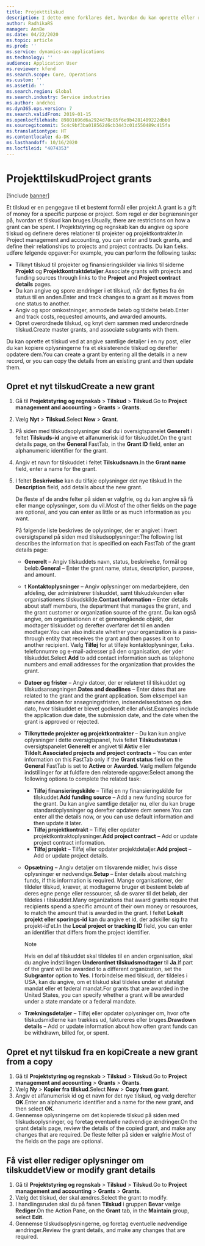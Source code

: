 ```yaml
---
title: Projekttilskud
description: I dette emne forklares det, hvordan du kan oprette eller redigere et tilskud.
author: RadhikaRS
manager: AnnBe
ms.date: 04/22/2020
ms.topic: article
ms.prod: ''
ms.service: dynamics-ax-applications
ms.technology: ''
audience: Application User
ms.reviewer: kfend
ms.search.scope: Core, Operations
ms.custom: ''
ms.assetid: ''
ms.search.region: Global
ms.search.industry: Service industries
ms.author: andchoi
ms.dyn365.ops.version: 7
ms.search.validFrom: 2019-01-15
ms.openlocfilehash: 89801696d6a2924d78c85f6e9b4281409222dbb0
ms.sourcegitcommit: 5c4c9bf3ba018562d6cb3443c01d550489c415fa
ms.translationtype: HT
ms.contentlocale: da-DK
ms.lasthandoff: 10/16/2020
ms.locfileid: "4074353"
---
```

# <a name="project-grants"></a><span data-ttu-id="46f2d-103">Projekttilskud</span><span class="sxs-lookup"><span data-stu-id="46f2d-103">Project grants</span></span>

[!include [banner](../includes/banner.md)]

<span data-ttu-id="46f2d-104">Et tilskud er en pengegave til et bestemt formål eller projekt.</span><span class="sxs-lookup"><span data-stu-id="46f2d-104">A grant is a gift of money for a specific purpose or project.</span></span> <span data-ttu-id="46f2d-105">Som regel er der begrænsninger på, hvordan et tilskud kan bruges.</span><span class="sxs-lookup"><span data-stu-id="46f2d-105">Usually, there are restrictions on how a grant can be spent.</span></span> <span data-ttu-id="46f2d-106">I Projektstyring og regnskab kan du angive og spore tilskud og definere deres relationer til projekter og projektkontrakter.</span><span class="sxs-lookup"><span data-stu-id="46f2d-106">In Project management and accounting, you can enter and track grants, and define their relationships to projects and project contracts.</span></span> <span data-ttu-id="46f2d-107">Du kan f.eks. udføre følgende opgaver:</span><span class="sxs-lookup"><span data-stu-id="46f2d-107">For example, you can perform the following tasks:</span></span>

- <span data-ttu-id="46f2d-108">Tilknyt tilskud til projekter og finansieringskilder via links til siderne **Projekt** og **Projektkontraktdetaljer**.</span><span class="sxs-lookup"><span data-stu-id="46f2d-108">Associate grants with projects and funding sources through links to the **Project** and **Project contract details** pages.</span></span>
- <span data-ttu-id="46f2d-109">Du kan angive og spore ændringer i et tilskud, når det flyttes fra én status til en anden.</span><span class="sxs-lookup"><span data-stu-id="46f2d-109">Enter and track changes to a grant as it moves from one status to another.</span></span>
- <span data-ttu-id="46f2d-110">Angiv og spor omkostninger, anmodede beløb og tildelte beløb.</span><span class="sxs-lookup"><span data-stu-id="46f2d-110">Enter and track costs, requested amounts, and awarded amounts.</span></span>
- <span data-ttu-id="46f2d-111">Opret overordnede tilskud, og knyt dem sammen med underordnede tilskud.</span><span class="sxs-lookup"><span data-stu-id="46f2d-111">Create master grants, and associate subgrants with them.</span></span>

<span data-ttu-id="46f2d-112">Du kan oprette et tilskud ved at angive samtlige detaljer i en ny post, eller du kan kopiere oplysningerne fra et eksisterende tilskud og derefter opdatere dem.</span><span class="sxs-lookup"><span data-stu-id="46f2d-112">You can create a grant by entering all the details in a new record, or you can copy the details from an existing grant and then update them.</span></span>

## <a name="create-a-new-grant"></a><span data-ttu-id="46f2d-113">Opret et nyt tilskud</span><span class="sxs-lookup"><span data-stu-id="46f2d-113">Create a new grant</span></span>

1. <span data-ttu-id="46f2d-114">Gå til **Projektstyring og regnskab** \> **Tilskud** \> **Tilskud**.</span><span class="sxs-lookup"><span data-stu-id="46f2d-114">Go to **Project management and accounting** \> **Grants** \> **Grants**.</span></span>
2. <span data-ttu-id="46f2d-115">Vælg **Nyt** \> **Tilskud**.</span><span class="sxs-lookup"><span data-stu-id="46f2d-115">Select **New** \> **Grant**.</span></span>
3. <span data-ttu-id="46f2d-116">På siden med tilskudsoplysninger skal du i oversigtspanelet **Generelt** i feltet **Tilskuds-id** angive et alfanumerisk id for tilskuddet.</span><span class="sxs-lookup"><span data-stu-id="46f2d-116">On the grant details page, on the **General** FastTab, in the **Grant ID** field, enter an alphanumeric identifier for the grant.</span></span>
4. <span data-ttu-id="46f2d-117">Angiv et navn for tilskuddet i feltet **Tilskudsnavn**.</span><span class="sxs-lookup"><span data-stu-id="46f2d-117">In the **Grant name** field, enter a name for the grant.</span></span>
5. <span data-ttu-id="46f2d-118">I feltet **Beskrivelse** kan du tilføje oplysninger det nye tilskud.</span><span class="sxs-lookup"><span data-stu-id="46f2d-118">In the **Description** field, add details about the new grant.</span></span>

    <span data-ttu-id="46f2d-119">De fleste af de andre felter på siden er valgfrie, og du kan angive så få eller mange oplysninger, som du vil.</span><span class="sxs-lookup"><span data-stu-id="46f2d-119">Most of the other fields on the page are optional, and you can enter as little or as much information as you want.</span></span>

    <span data-ttu-id="46f2d-120">På følgende liste beskrives de oplysninger, der er angivet i hvert oversigtspanel på siden med tilskudsoplysninger:</span><span class="sxs-lookup"><span data-stu-id="46f2d-120">The following list describes the information that is specified on each FastTab of the grant details page:</span></span>

    - <span data-ttu-id="46f2d-121">**Generelt** – Angiv tilskuddets navn, status, beskrivelse, formål og beløb.</span><span class="sxs-lookup"><span data-stu-id="46f2d-121">**General** – Enter the grant name, status, description, purpose, and amount.</span></span>
    - <span data-ttu-id="46f2d-122">t **Kontaktoplysninger** – Angiv oplysninger om medarbejdere, den afdeling, der administrerer tilskuddet, samt tilskudskunden eller organisationens tilskudskilde.</span><span class="sxs-lookup"><span data-stu-id="46f2d-122">**Contact information** – Enter details about staff members, the department that manages the grant, and the grant customer or organization source of the grant.</span></span> <span data-ttu-id="46f2d-123">Du kan også angive, om organisationen er et gennemgående objekt, der modtager tilskuddet og derefter overfører det til en anden modtager.</span><span class="sxs-lookup"><span data-stu-id="46f2d-123">You can also indicate whether your organization is a pass-through entity that receives the grant and then passes it on to another recipient.</span></span> <span data-ttu-id="46f2d-124">Vælg **Tilføj** for at tilføje kontaktoplysninger, f.eks. telefonnumre og e-mail-adresser på den organisation, der yder tilskuddet.</span><span class="sxs-lookup"><span data-stu-id="46f2d-124">Select **Add** to add contact information such as telephone numbers and email addresses for the organization that provides the grant.</span></span>
    - <span data-ttu-id="46f2d-125">**Datoer og frister** – Angiv datoer, der er relateret til tilskuddet og tilskudsansøgningen.</span><span class="sxs-lookup"><span data-stu-id="46f2d-125">**Dates and deadlines** – Enter dates that are related to the grant and the grant application.</span></span> <span data-ttu-id="46f2d-126">Som eksempel kan nævnes datoen for ansøgningsfristen, indsendelsesdatoen og den dato, hvor tilskuddet er blevet godkendt eller afvist.</span><span class="sxs-lookup"><span data-stu-id="46f2d-126">Examples include the application due date, the submission date, and the date when the grant is approved or rejected.</span></span>
    - <span data-ttu-id="46f2d-127">**Tilknyttede projekter og projektkontrakter** – Du kan kun angive oplysninger i dette oversigtspanel, hvis feltet **Tilskudsstatus** i oversigtspanelet **Generelt** er angivet til **Aktiv** eller **Tildelt**.</span><span class="sxs-lookup"><span data-stu-id="46f2d-127">**Associated projects and project contracts** – You can enter information on this FastTab only if the **Grant status** field on the **General** FastTab is set to **Active** or **Awarded**.</span></span> <span data-ttu-id="46f2d-128">Vælg mellem følgende indstillinger for at fuldføre den relaterede opgave:</span><span class="sxs-lookup"><span data-stu-id="46f2d-128">Select among the following options to complete the related task:</span></span>

        - <span data-ttu-id="46f2d-129">**Tilføj finansieringskilde** – Tilføj en ny finansieringskilde for tilskuddet.</span><span class="sxs-lookup"><span data-stu-id="46f2d-129">**Add funding source** – Add a new funding source for the grant.</span></span> <span data-ttu-id="46f2d-130">Du kan angive samtlige detaljer nu, eller du kan bruge standardoplysninger og derefter opdatere dem senere.</span><span class="sxs-lookup"><span data-stu-id="46f2d-130">You can enter all the details now, or you can use default information and then update it later.</span></span>
        - <span data-ttu-id="46f2d-131">**Tilføj projektkontrakt** – Tilføj eller opdater projektkontraktoplysninger.</span><span class="sxs-lookup"><span data-stu-id="46f2d-131">**Add project contract** – Add or update project contract information.</span></span>
        - <span data-ttu-id="46f2d-132">**Tilføj projekt** – Tilføj eller opdater projektdetaljer.</span><span class="sxs-lookup"><span data-stu-id="46f2d-132">**Add project** – Add or update project details.</span></span>

    - <span data-ttu-id="46f2d-133">**Opsætning** – Angiv detaljer om tilsvarende midler, hvis disse oplysninger er nødvendige.</span><span class="sxs-lookup"><span data-stu-id="46f2d-133">**Setup** – Enter details about matching funds, if this information is required.</span></span> <span data-ttu-id="46f2d-134">Mange organisationer, der tildeler tilskud, kræver, at modtagerne bruger et bestemt beløb af deres egne penge eller ressourcer, så de svarer til det beløb, der tildeles i tilskuddet.</span><span class="sxs-lookup"><span data-stu-id="46f2d-134">Many organizations that award grants require that recipients spend a specific amount of their own money or resources, to match the amount that is awarded in the grant.</span></span> <span data-ttu-id="46f2d-135">I feltet **Lokalt projekt eller sporings-id** kan du angive et id, der adskiller sig fra projekt-id'et.</span><span class="sxs-lookup"><span data-stu-id="46f2d-135">In the **Local project or tracking ID** field, you can enter an identifier that differs from the project identifier.</span></span>

        > [!NOTE]
        > <span data-ttu-id="46f2d-136">Hvis en del af tilskuddet skal tildeles til en anden organisation, skal du angive indstillingen **Underordnet tilskudsmodtager** til **Ja**.</span><span class="sxs-lookup"><span data-stu-id="46f2d-136">If part of the grant will be awarded to a different organization, set the **Subgrantor** option to **Yes**.</span></span> <span data-ttu-id="46f2d-137">I forbindelse med tilskud, der tildeles i USA, kan du angive, om et tilskud skal tildeles under et statsligt mandat eller et føderal mandat.</span><span class="sxs-lookup"><span data-stu-id="46f2d-137">For grants that are awarded in the United States, you can specify whether a grant will be awarded under a state mandate or a federal mandate.</span></span>

    - <span data-ttu-id="46f2d-138">**Trækningsdetaljer** – Tilføj eller opdater oplysninger om, hvor ofte tilskudsmidlerne kan trækkes ud, faktureres eller bruges.</span><span class="sxs-lookup"><span data-stu-id="46f2d-138">**Drawdown details** – Add or update information about how often grant funds can be withdrawn, billed for, or spent.</span></span>

## <a name="create-a-new-grant-from-a-copy"></a><span data-ttu-id="46f2d-139">Opret et nyt tilskud fra en kopi</span><span class="sxs-lookup"><span data-stu-id="46f2d-139">Create a new grant from a copy</span></span>

1. <span data-ttu-id="46f2d-140">Gå til **Projektstyring og regnskab** \> **Tilskud** \> **Tilskud**.</span><span class="sxs-lookup"><span data-stu-id="46f2d-140">Go to **Project management and accounting** \> **Grants** \> **Grants**.</span></span>
2. <span data-ttu-id="46f2d-141">Vælg **Ny** \> **Kopier fra tilskud**.</span><span class="sxs-lookup"><span data-stu-id="46f2d-141">Select **New** \> **Copy from grant**.</span></span>
3. <span data-ttu-id="46f2d-142">Angiv et alfanumerisk id og et navn for det nye tilskud, og vælg derefter **OK**.</span><span class="sxs-lookup"><span data-stu-id="46f2d-142">Enter an alphanumeric identifier and a name for the new grant, and then select **OK**.</span></span>
4. <span data-ttu-id="46f2d-143">Gennemse oplysningerne om det kopierede tilskud på siden med tilskudsoplysninger, og foretag eventuelle nødvendige ændringer.</span><span class="sxs-lookup"><span data-stu-id="46f2d-143">On the grant details page, review the details of the copied grant, and make any changes that are required.</span></span> <span data-ttu-id="46f2d-144">De fleste felter på siden er valgfrie.</span><span class="sxs-lookup"><span data-stu-id="46f2d-144">Most of the fields on the page are optional.</span></span>

## <a name="view-or-modify-grant-details"></a><span data-ttu-id="46f2d-145">Få vist eller rediger oplysninger om tilskuddet</span><span class="sxs-lookup"><span data-stu-id="46f2d-145">View or modify grant details</span></span>

1. <span data-ttu-id="46f2d-146">Gå til **Projektstyring og regnskab** \> **Tilskud** \> **Tilskud**.</span><span class="sxs-lookup"><span data-stu-id="46f2d-146">Go to **Project management and accounting** \> **Grants** \> **Grants**.</span></span>
2. <span data-ttu-id="46f2d-147">Vælg det tilskud, der skal ændres.</span><span class="sxs-lookup"><span data-stu-id="46f2d-147">Select the grant to modify.</span></span>
3. <span data-ttu-id="46f2d-148">I handlingsruden skal du på fanen **Tilskud** i gruppen **Bevar** vælge **Rediger**.</span><span class="sxs-lookup"><span data-stu-id="46f2d-148">On the Action Pane, on the **Grant** tab, in the **Maintain** group, select **Edit**.</span></span>
4. <span data-ttu-id="46f2d-149">Gennemse tilskudsoplysningerne, og foretag eventuelle nødvendige ændringer.</span><span class="sxs-lookup"><span data-stu-id="46f2d-149">Review the grant details, and make any changes that are required.</span></span>
